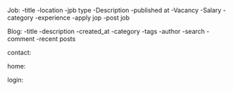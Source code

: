 Job:
    -title
    -location
    -jpb type
    -Description
    -published at
    -Vacancy
    -Salary
    -category
    -experience
    -apply jop
    -post job
    
Blog:
    -title
    -description
    -created_at
    -category
    -tags
    -author
    -search
    -comment
    -recent posts

contact:

home:


login:

